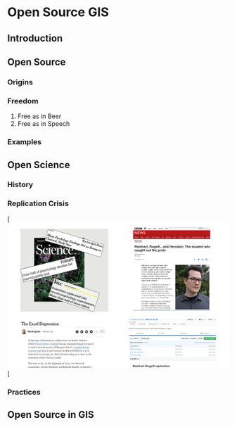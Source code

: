 # Open Source GIS 
## Introduction
## Open Source
### Origins
### Freedom

1. Free as in Beer
2. Free as in Speech


###  Examples
## Open Science
### History
###  Replication Crisis

[![repro](images/01/reprocrisis.png "Reproducibility Crisis")
]
###  Practices
## Open Source in GIS
